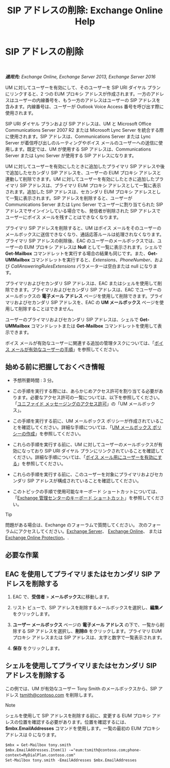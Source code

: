 ﻿---
title: 'SIP アドレスの削除: Exchange Online Help'
TOCTitle: SIP アドレスの削除
ms:assetid: eaaff0b0-7d85-4845-a7b8-ac22b42bc415
ms:mtpsurl: https://technet.microsoft.com/ja-jp/library/JJ662761(v=EXCHG.150)
ms:contentKeyID: 50555890
ms.date: 05/22/2018
mtps_version: v=EXCHG.150
ms.translationtype: HT
---

# SIP アドレスの削除

 

_**適用先:** Exchange Online, Exchange Server 2013, Exchange Server 2016_

UM に対してユーザーを有効にして、そのユーザーを SIP URI ダイヤル プランにリンクすると、2 つの EUM プロキシ アドレスが作成されます。一方のアドレスはユーザーの内線番号を、もう一方のアドレスはユーザーの SIP アドレスを含みます。内線番号は、ユーザーが Outlook Voice Access 番号を呼び出す際に使用されます。

SIP URI ダイヤル プランおよび SIP アドレスは、UM と Microsoft Office Communications Server 2007 R2 または Microsoft Lync Server を統合する際に使用されます。SIP アドレスは、Communications Server または Lync Server が着信呼び出しのルーティングやボイス メールのユーザーへの送信に使用します。既定では、UM が使用する SIP アドレスは、Communications Server または Lync Server が使用する SIP アドレスになります。

UM に対してユーザーを有効にしたときに追加したプライマリ SIP アドレスや後で追加したセカンダリ SIP アドレスを、ユーザーの EUM プロキシ アドレスと連動して削除できます。UM に対してユーザーを有効にしたときに追加したプライマリ SIP アドレスは、プライマリ EUM プロキシ アドレスとして一覧に表示されます。追加した SIP アドレスは、セカンダリ EUM プロキシ アドレスとして一覧に表示されます。SIP アドレスを削除すると、ユーザーが Communications Server または Lync Server でユーザーに割り当てられた SIP アドレスでサインインしている場合でも、発信者が削除された SIP アドレスでユーザーにボイス メールを残すことはできなくなります。

プライマリ SIP アドレスを削除すると、UM はボイス メールをそのユーザーのメールボックスに送信できなくなり、通話応答ルールは処理されなくなります。プライマリ SIP アドレスの削除後、EAC のユーザーのメールボックスでは、ユーザーの EUM プロキシ アドレスは **Null** として一覧に表示されます。シェルで **Get-Mailbox** コマンドレットを実行する場合の結果も同じです。また、**Get-UMMailbox** コマンドレットを実行すると、*Extensions*、*PhoneNumber*、および *CallAnsweringRulesExtensions* パラメーターは空白または null になります。

プライマリおよびセカンダリ SIP アドレスは、EAC またはシェルを使用して削除できます。プライマリおよびセカンダリ SIP アドレスは、EAC でユーザーのメールボックスの <strong>電子メール アドレス</strong> ページを使用して削除できます。プライマリおよびセカンダリ SIP アドレスを、EAC の <strong>UM メールボックス</strong> ページを使用して削除することはできません。

ユーザーのプライマリおよびセカンダリ SIP アドレスは、シェルで **Get-UMMailbox** コマンドレットまたは **Get-Mailbox** コマンドレットを使用して表示できます。

ボイス メールが有効なユーザーに関連する追加の管理タスクについては、「[ボイス メールが有効なユーザーの手順](voice-mail-enabled-user-procedures-exchange-2013-help.md)」を参照してください。

## 始める前に把握しておくべき情報

  - 予想所要時間 : 3 分。

  - この手順を実行する際には、あらかじめアクセス許可を割り当てる必要があります。必要なアクセス許可の一覧については、以下を参照してください。「[ユニファイド メッセージングのアクセス許可](unified-messaging-permissions-exchange-2013-help.md)」の「UM メールボックス」。

  - この手順を実行する前に、UM メールボックス ポリシーが作成されていることを確認してください。詳細な手順については、「[UM メールボックス ポリシーの作成](create-a-um-mailbox-policy-exchange-2013-help.md)」を参照してください。

  - これらの手順を実行する前に、UM に対してユーザーのメールボックスが有効になっており SIP URI ダイヤル プランにリンクされていることを確認してください。詳細な手順については、「[ボイス メール用にユーザーを有効にする](enable-a-user-for-voice-mail-exchange-2013-help.md)」を参照してください。

  - これらの手順を実行する前に、このユーザーを対象にプライマリおよびセカンダリ SIP アドレスが構成されていることを確認してください。

  - このトピックの手順で使用可能なキーボード ショートカットについては、「[Exchange 管理センターのキーボード ショートカット](keyboard-shortcuts-in-the-exchange-admin-center-exchange-online-protection-help.md)」を参照してください。


> [!TIP]
> 問題がある場合は、Exchange のフォーラムで質問してください。 次のフォーラムにアクセスしてください。<A href="https://go.microsoft.com/fwlink/p/?linkid=60612">Exchange Server</A>、 <A href="https://go.microsoft.com/fwlink/p/?linkid=267542">Exchange Online</A>、 または <A href="https://go.microsoft.com/fwlink/p/?linkid=285351">Exchange Online Protection</A>。.



## 必要な作業

## EAC を使用してプライマリまたはセカンダリ SIP アドレスを削除する

1.  EAC で、<strong>受信者</strong> \> <strong>メールボックス</strong>に移動します。

2.  リスト ビューで、SIP アドレスを削除するメールボックスを選択し、<strong>編集</strong>![編集アイコン](images/Bb124582.6f53ccb2-1f13-4c02-bea0-30690e6ea71d(EXCHG.150).gif "編集アイコン") をクリックします。

3.  <strong>ユーザー メールボックス</strong> ページの <strong>電子メール アドレス</strong> の下で、一覧から削除する SIP アドレスを選択し、<strong>削除</strong>![\[削除\] アイコン](images/JJ651670.14f639f6-61e8-4418-bbfb-0db14de9d2f5(EXCHG.150).gif "[削除] アイコン") をクリックします。プライマリ EUM プロキシ アドレスまたは SIP アドレスは、太字と数字で一覧表示されます。

4.  <strong>保存</strong> をクリックします。

## シェルを使用してプライマリまたはセカンダリ SIP アドレスを削除する

この例では、UM が有効なユーザー Tony Smith のメールボックスから、SIP アドレス tsmith@contoso.com を削除します。


> [!NOTE]
> シェルを使用して SIP アドレスを削除する前に、変更する EUM プロキシ アドレスの位置を確認する必要があります。位置を確認するには、<STRONG>$mbx.EmailAddresses</STRONG> コマンドを使用します。一覧の最初の EUM プロキシ アドレスは 0 になります。



    $mbx = Get-Mailbox tony.smith
    $mbx.EmailAddresses.Item(1) -="eum:tsmith@contoso.com;phone-context=MyDialPlan.contoso.com"
    Set-Mailbox tony.smith -EmailAddresses $mbx.EmailAddresses

